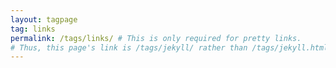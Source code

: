 ```yaml
---
layout: tagpage
tag: links
permalink: /tags/links/ # This is only required for pretty links.
# Thus, this page's link is /tags/jekyll/ rather than /tags/jekyll.html
---
```

